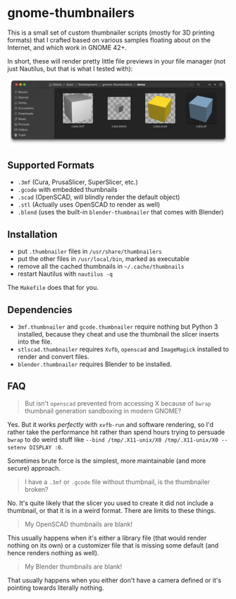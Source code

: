 # gnome-thumbnailers

This is a small set of custom thumbnailer scripts (mostly for 3D printing formats) that I crafted based on various samples floating about on the Internet, and which work in GNOME 42+.

In short, these will render pretty little file previews in your file manager (not just Nautilus, but that is what I tested with):

![](demo/cube.png)

## Supported Formats

* `.3mf` (Cura, PrusaSlicer, SuperSlicer, etc.)
* `.gcode` with embedded thumbnails
* `.scad` (OpenSCAD, will blindly render the default object)
* `.stl` (Actually uses OpenSCAD to render as well)
* `.blend` (uses the built-in `blender-thumbnailer` that comes with Blender)

## Installation

* put `.thumbnailer` files in `/usr/share/thumbnailers`
* put the other files in `/usr/local/bin`, marked as executable
* remove all the cached thumbnails in `~/.cache/thumbnails`
* restart Nautilus with `nautilus -q`

The `Makefile` does that for you.

## Dependencies

* `3mf.thumbnailer` and `gcode.thumbnailer` require nothing but Python 3 installed, because they cheat and use the thumbnail the slicer inserts into the file.
* `stlscad.thumbnailer` requires `Xvfb`, `openscad` and `ImageMagick` installed to render and convert files.
* `blender.thumbnailer` requires Blender to be installed.

## FAQ

> But isn't `openscad` prevented from accessing X because of `bwrap` thumbnail generation sandboxing in modern GNOME?

Yes. But it works _perfectly_ with `xvfb-run` and software rendering, so I'd rather take the performance hit rather than spend hours trying to persuade `bwrap` to do weird stuff like `--bind /tmp/.X11-unix/X0 /tmp/.X11-unix/X0 --setenv DISPLAY :0`. 

Sometimes brute force is the simplest, more maintainable (and more secure) approach.

> I have a `.3mf` or `.gcode` file without thumbnail, is the thumbnailer broken?

No. It's quite likely that the slicer you used to create it did not include a thumbnail, or that it is in a weird format. There are limits to these things.

> My OpenSCAD thumbnails are blank!

This usually happens when it's either a library file (that would render nothing on its own) or a customizer file that is missing some default (and hence renders nothing as well).

> My Blender thumbnails are blank!

That usually happens when you either don't have a camera defined or it's pointing towards literally nothing.
